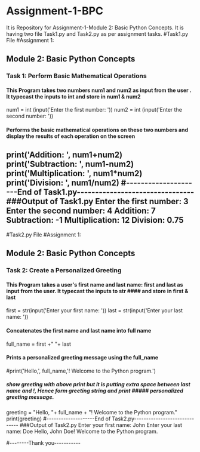 # Assignment-1-BPC
It is Repository for Assignment-1-Module 2: Basic Python Concepts.
It is having two file Task1.py and Task2.py as per assignment tasks.
#Task1.py File
#Assignment 1:
## Module 2: Basic Python Concepts
### Task 1: Perform Basic Mathematical Operations
#### This Program takes two numbers num1 and num2 as input from the user . It typecast the inputs to int and store in num1 & num2
num1 = int (input('Enter the first number: '))
num2 = int (input('Enter the second number: '))

#### Performs the basic mathematical operations on these two numbers and display the results of each operation on the screen
print('Addition: ', num1+num2)
print('Subtraction: ', num1-num2)
print('Multiplication: ', num1*num2)
print('Division: ', num1/num2)
#---------------------End of Task1.py--------------------------------
###Output of Task1.py
Enter the first number: 3
Enter the second number: 4
Addition:  7
Subtraction:  -1
Multiplication:  12
Division:  0.75
----------------------------------------------
#Task2.py File
#Assignment 1:
## Module 2: Basic Python Concepts
### Task 2: Create a Personalized Greeting
#### This Program takes a user's first name and last name: first and last as input from the user. It typecast the inputs to str #### and store in first & last
first = str(input('Enter your first name: '))
last = str(input('Enter your last name: '))

#### Concatenates the first name and last name into full name

full_name = first +" "+ last

#### Prints a personalized greeting message using the full_name
#print('Hello,', full_name,'! Welcome to the Python program.')
##### show greeting with above print but it is putting extra space between last name and !, Hence form greeting string and print ##### personalized greeting message.
greeting = "Hello, "+ full_name + "! Welcome to the Python program."
print(greeting)
#--------------------End of Task2.py------------------------------
###Output of Task2.py
Enter your first name: John
Enter your last name: Doe
Hello, John Doe! Welcome to the Python program.

#--------Thank you-----------
